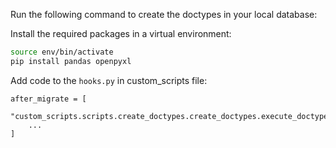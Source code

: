 Run the following command to create the doctypes in your local database:

Install the required packages in a virtual environment:
```bash
source env/bin/activate
pip install pandas openpyxl
```
Add code to the `hooks.py` in custom_scripts file:
```
after_migrate = [
    "custom_scripts.scripts.create_doctypes.create_doctypes.execute_doctypes"
    ...
]
```
